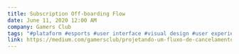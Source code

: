 ```yaml
---
title: Subscription Off-boarding Flow
date: June 11, 2020 12:00 AM
company: Gamers Club
tags: "#plataform #esports #user interface #visual design #user experience"
link: https://medium.com/gamersclub/projetando-um-fluxo-de-cancelamento-de-assinaturas-6159874087d2
---
```


